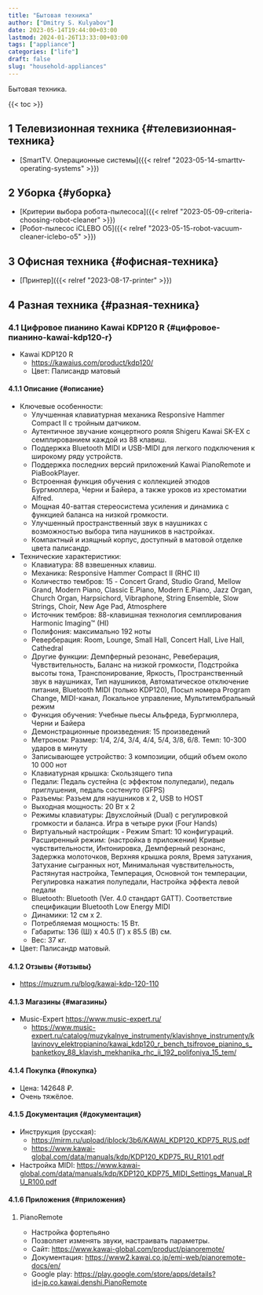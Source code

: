 ```yaml
---
title: "Бытовая техника"
author: ["Dmitry S. Kulyabov"]
date: 2023-05-14T19:44:00+03:00
lastmod: 2024-01-26T13:33:00+03:00
tags: ["appliance"]
categories: ["life"]
draft: false
slug: "household-appliances"
---
```


Бытовая техника.

<!--more-->

{{< toc >}}


## <span class="section-num">1</span> Телевизионная техника {#телевизионная-техника}

-   [SmartTV. Операционные системы]({{< relref "2023-05-14-smarttv-operating-systems" >}})


## <span class="section-num">2</span> Уборка {#уборка}

-   [Критерии выбора робота-пылесоса]({{< relref "2023-05-09-criteria-choosing-robot-cleaner" >}})
-   [Робот-пылесос iCLEBO O5]({{< relref "2023-05-15-robot-vacuum-cleaner-iclebo-o5" >}})


## <span class="section-num">3</span> Офисная техника {#офисная-техника}

-   [Принтер]({{< relref "2023-08-17-printer" >}})


## <span class="section-num">4</span> Разная техника {#разная-техника}


### <span class="section-num">4.1</span> Цифровое пианино Kawai KDP120 R {#цифровое-пианино-kawai-kdp120-r}

-   Kawai KDP120 R
    -   <https://kawaius.com/product/kdp120/>
    -   Цвет: Палисандр матовый


#### <span class="section-num">4.1.1</span> Описание {#описание}

-   Ключевые особенности:
    -   Улучшенная клавиатурная механика Responsive Hammer Compact II с тройным датчиком.
    -   Аутентичное звучание концертного рояля Shigeru Kawai SK-EX с семплированием каждой из 88 клавиш.
    -   Поддержка Bluetooth MIDI и USB-MIDI для легкого подключения к широкому ряду устройств.
    -   Поддержка последних версий приложений Kawai PianoRemote и PiaBookPlayer.
    -   Встроенная функция обучения с коллекцией этюдов Бургмюллера, Черни и Байера, а также уроков из хрестоматии Alfred.
    -   Мощная 40-ваттая стереосистема усиления и динамика с функцией баланса на низкой громкости.
    -   Улучшенный пространственный звук в наушниках с возможностью выбора типа наушников в настройках.
    -   Компактный и изящный корпус, доступный в матовой отделке цвета палисандр.
-   Технические характеристики:
    -   Клавиатура: 88 взвешенных клавиш.
    -   Механика: Responsive Hammer Compact II (RHC II)
    -   Количество тембров: 15 - Concert Grand, Studio Grand, Mellow Grand, Modern Piano, Classic E.Piano, Modern E.Piano, Jazz Organ, Church Organ, Harpsichord, Vibraphone, String Ensemble, Slow Strings, Choir, New Age Pad, Atmosphere
    -   Источник тембров: 88-клавишная технология семплирования Harmonic Imaging™ (HI)
    -   Полифония: максимально 192 ноты
    -   Реверберация: Room, Lounge, Small Hall, Concert Hall, Live Hall, Cathedral
    -   Другие функции: Демпферный резонанс, Ревеберация, Чувствительность, Баланс на низкой громкости, Подстройка высоты тона, Транспонирование, Яркость, Пространственный звук в наушниках, Тип наушников, Автоматическое отключение питания, Bluetooth MIDI (только KDP120), Посыл номера Program Change, MIDI-канал, Локальное управление, Мультитембральный режим
    -   Функция обучения: Учебные пьесы Альфреда, Бургмюллера, Черни и Байера
    -   Демонстрационные произведения: 15 произведений
    -   Метроном: Размер: 1/4, 2/4, 3/4, 4/4, 5/4, 3/8, 6/8. Темп: 10-300 ударов в минуту
    -   Записывающее устройство: 3 композиции, общий объем около 10 000 нот
    -   Клавиатурная крышка: Скользящего типа
    -   Педали: Педаль сустейна (с эффектом полупедали), педаль приглушения, педаль состенуто (GFPS)
    -   Разъемы: Разъем для наушников х 2, USB to HOST
    -   Выходная мощность: 20 Вт х 2
    -   Режимы клавиатуры: Двухслойный (Dual) с регулировкой громкости и баланса. Игра в четыре руки (Four Hands)
    -   Виртуальный настройщик - Режим Smart: 10 конфигураций. Расширенный режим: (настройка в приложении) Кривые чувствительности, Интонировка, Демпферный резонанс, Задержка молоточков, Верхняя крышка рояля, Время затухания, Затухание сыгранных нот, Минимальная чувствительность, Растянутая настройка, Темперация, Основной тон темперации, Регулировка нажатия полупедали, Настройка эффекта левой педали
    -   Bluetooth: Bluetooth (Ver. 4.0 стандарт GATT). Соответствие спецификации Bluetooth Low Energy MIDI
    -   Динамики: 12 см х 2.
    -   Потребляемая мощность: 15 Вт.
    -   Габариты: 136 (Ш) х 40.5 (Г) х 85.5 (В) см.
    -   Вес: 37 кг.
-   Цвет: Палисандр матовый.


#### <span class="section-num">4.1.2</span> Отзывы {#отзывы}

-   <https://muzrum.ru/blog/kawai-kdp-120-110>


#### <span class="section-num">4.1.3</span> Магазины {#магазины}

-   Music-Expert <https://www.music-expert.ru/>
    -   <https://www.music-expert.ru/catalog/muzykalnye_instrumenty/klavishnye_instrumenty/klavinovy_elektropianino/kawai_kdp120_r_bench_tsifrovoe_pianino_s_banketkoy_88_klavish_mekhanika_rhc_ii_192_polifoniya_15_tem/>


#### <span class="section-num">4.1.4</span> Покупка {#покупка}

-   Цена: 142648 ₽.
-   Очень тяжёлое.


#### <span class="section-num">4.1.5</span> Документация {#документация}

-   Инструкция (русская):
    -   <https://mirm.ru/upload/iblock/3b6/KAWAI_KDP120_KDP75_RUS.pdf>
    -   <https://www.kawai-global.com/data/manuals/kdp/KDP120_KDP75_RU_R101.pdf>
-   Настройка MIDI: <https://www.kawai-global.com/data/manuals/kdp/KDP120_KDP75_MIDI_Settings_Manual_RU_R100.pdf>


#### <span class="section-num">4.1.6</span> Приложения {#приложения}

<!--list-separator-->

1.  PianoRemote

    -   Настройка фортепьяно
    -   Позволяет изменять звуки, настраивать параметры.
    -   Сайт: <https://www.kawai-global.com/product/pianoremote/>
    -   Документация: <https://www2.kawai.co.jp/emi-web/pianoremote-docs/en/>
    -   Google play: <https://play.google.com/store/apps/details?id=jp.co.kawai.denshi.PianoRemote>
